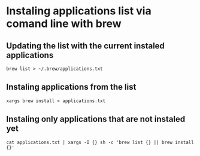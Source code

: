 # Instaling applications list via comand line with brew

## Updating the list with the current instaled applications
```shell
brew list > ~/.brew/applications.txt
```

## Instaling applications from the list
```shell
xargs brew install < applications.txt
```

## Instaling only applications that are not instaled yet
```shell
cat applications.txt | xargs -I {} sh -c 'brew list {} || brew install {}'
```
